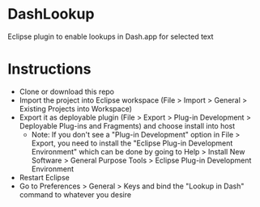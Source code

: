 DashLookup
==========

Eclipse plugin to enable lookups in Dash.app for selected text

# Instructions

* Clone or download this repo
* Import the project into Eclipse workspace (File > Import > General > Existing Projects into Workspace)
* Export it as deployable plugin (File > Export > Plug-in Development > Deployable Plug-ins and Fragments) and choose install into host
  * Note: If you don't see a "Plug-in Development" option in File > Export, you need to install the "Eclipse Plug-in Development Environment" which can be done by going to Help > Install New Software > General Purpose Tools > Eclipse Plug-in Development Environment
* Restart Eclipse
* Go to Preferences > General > Keys and bind the "Lookup in Dash" command to whatever you desire
